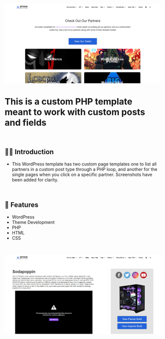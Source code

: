 ![](https://github.com/Matthewpco/Custom-PHP-Templates/blob/main/partners-archive-clip.jpg)

# This is a custom PHP template meant to work with custom posts and fields

<br>


## 🙋‍♂️ Introduction 

- This WordPress template has two custom page templates one to list all partners in a custom post type through a PHP loop, and another for the single pages when you click on a specific partner. Screenshots have been added for clarity.


<br>

## 📜 Features
- WordPress
- Theme Development
- PHP
- HTML
- CSS
<br>

![](https://github.com/Matthewpco/Custom-PHP-Templates/blob/main/partners-single-clip.jpg)

